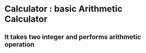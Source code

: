 # Calculator : basic Arithmetic Calculator
## It takes two integer and performs arithmetic operation 
